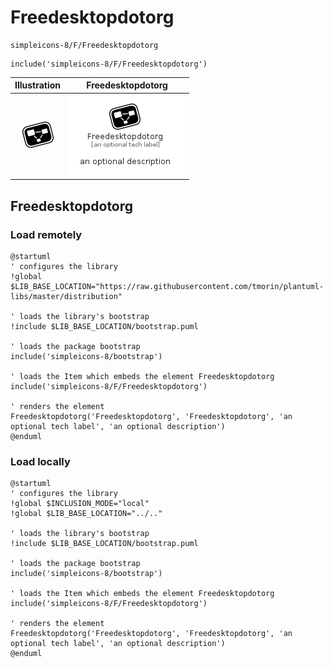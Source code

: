 # Freedesktopdotorg


```text
simpleicons-8/F/Freedesktopdotorg
```

```text
include('simpleicons-8/F/Freedesktopdotorg')
```



| Illustration | Freedesktopdotorg |
| :---: | :---: |
| ![illustration for Illustration](../../simpleicons-8/F/Freedesktopdotorg.png) | ![illustration for Freedesktopdotorg](../../simpleicons-8/F/Freedesktopdotorg.Local.png) |




## Freedesktopdotorg

### Load remotely
```plantuml
@startuml
' configures the library
!global $LIB_BASE_LOCATION="https://raw.githubusercontent.com/tmorin/plantuml-libs/master/distribution"

' loads the library's bootstrap
!include $LIB_BASE_LOCATION/bootstrap.puml

' loads the package bootstrap
include('simpleicons-8/bootstrap')

' loads the Item which embeds the element Freedesktopdotorg
include('simpleicons-8/F/Freedesktopdotorg')

' renders the element
Freedesktopdotorg('Freedesktopdotorg', 'Freedesktopdotorg', 'an optional tech label', 'an optional description')
@enduml
```

### Load locally
```plantuml
@startuml
' configures the library
!global $INCLUSION_MODE="local"
!global $LIB_BASE_LOCATION="../.."

' loads the library's bootstrap
!include $LIB_BASE_LOCATION/bootstrap.puml

' loads the package bootstrap
include('simpleicons-8/bootstrap')

' loads the Item which embeds the element Freedesktopdotorg
include('simpleicons-8/F/Freedesktopdotorg')

' renders the element
Freedesktopdotorg('Freedesktopdotorg', 'Freedesktopdotorg', 'an optional tech label', 'an optional description')
@enduml
```

